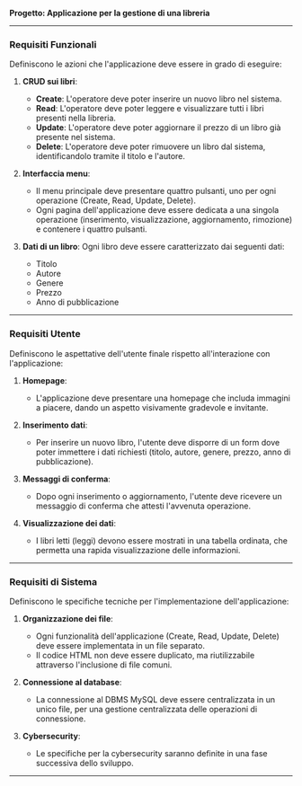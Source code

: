 **Progetto: Applicazione per la gestione di una libreria**

---

### **Requisiti Funzionali**
Definiscono le azioni che l'applicazione deve essere in grado di eseguire:

1. **CRUD sui libri**:
   - **Create**: L'operatore deve poter inserire un nuovo libro nel sistema.
   - **Read**: L'operatore deve poter leggere e visualizzare tutti i libri presenti nella libreria.
   - **Update**: L'operatore deve poter aggiornare il prezzo di un libro già presente nel sistema.
   - **Delete**: L'operatore deve poter rimuovere un libro dal sistema, identificandolo tramite il titolo e l'autore.

2. **Interfaccia menu**:
   - Il menu principale deve presentare quattro pulsanti, uno per ogni operazione (Create, Read, Update, Delete).
   - Ogni pagina dell'applicazione deve essere dedicata a una singola operazione (inserimento, visualizzazione, aggiornamento, rimozione) e contenere i quattro pulsanti.

3. **Dati di un libro**:
   Ogni libro deve essere caratterizzato dai seguenti dati:
   - Titolo
   - Autore
   - Genere
   - Prezzo
   - Anno di pubblicazione

---

### **Requisiti Utente**
Definiscono le aspettative dell'utente finale rispetto all'interazione con l'applicazione:

1. **Homepage**:
   - L'applicazione deve presentare una homepage che includa immagini a piacere, dando un aspetto visivamente gradevole e invitante.

2. **Inserimento dati**:
   - Per inserire un nuovo libro, l'utente deve disporre di un form dove poter immettere i dati richiesti (titolo, autore, genere, prezzo, anno di pubblicazione).

3. **Messaggi di conferma**:
   - Dopo ogni inserimento o aggiornamento, l'utente deve ricevere un messaggio di conferma che attesti l'avvenuta operazione.

4. **Visualizzazione dei dati**:
   - I libri letti (leggi) devono essere mostrati in una tabella ordinata, che permetta una rapida visualizzazione delle informazioni.

---

### **Requisiti di Sistema**
Definiscono le specifiche tecniche per l'implementazione dell'applicazione:

1. **Organizzazione dei file**:
   - Ogni funzionalità dell'applicazione (Create, Read, Update, Delete) deve essere implementata in un file separato.
   - Il codice HTML non deve essere duplicato, ma riutilizzabile attraverso l'inclusione di file comuni.

2. **Connessione al database**:
   - La connessione al DBMS MySQL deve essere centralizzata in un unico file, per una gestione centralizzata delle operazioni di connessione.

3. **Cybersecurity**:
   - Le specifiche per la cybersecurity saranno definite in una fase successiva dello sviluppo.

---

